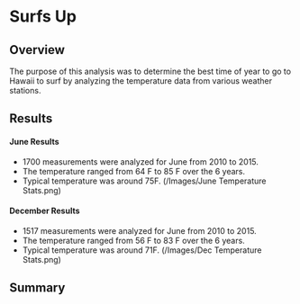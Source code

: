 # Surfs Up
## Overview
The purpose of this analysis was to determine the best time of year to go to Hawaii to surf by analyzing the temperature data from various weather stations. 

## Results

#### June Results
- 1700 measurements were analyzed for June from 2010 to 2015.
- The temperature ranged from 64 F to 85 F over the 6 years.
- Typical temperature was around 75F.
(/Images/June Temperature Stats.png)

#### December Results
- 1517 measurements were analyzed for June from 2010 to 2015.
- The temperature ranged from 56 F to 83 F over the 6 years.
- Typical temperature was around 71F.
(/Images/Dec Temperature Stats.png)


## Summary